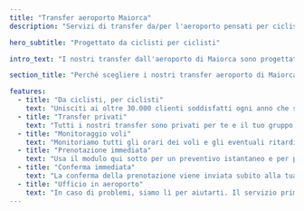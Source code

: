 ```yaml
---
title: "Transfer aeroporto Maiorca"
description: "Servizi di transfer da/per l'aeroporto pensati per ciclisti a Maiorca"

hero_subtitle: "Progettato da ciclisti per ciclisti"

intro_text: "I nostri transfer dall'aeroporto di Maiorca sono progettati da ciclisti per ciclisti e si adattano a gruppi di qualsiasi dimensione. Offriamo transfer privati porta a porta affidabili, efficienti e senza stress dall'aeroporto di Palma di Maiorca a tutte le zone dell'isola, disponibili 24 ore su 24, 7 giorni su 7, 365 giorni l'anno tramite la nostra azienda di autobus, MALLORCA HOLIDAY TRANSFERS."

section_title: "Perché scegliere i nostri transfer aeroporto di Maiorca?"

features:
  - title: "Da ciclisti, per ciclisti"
    text: "Unisciti ai oltre 30.000 clienti soddisfatti ogni anno che si affidano a noi per i loro transfer a Maiorca."
  - title: "Transfer privati"
    text: "Tutti i nostri transfer sono privati per te e il tuo gruppo, garantendo comfort e praticità."
  - title: "Monitoraggio voli"
    text: "Monitoriamo tutti gli orari dei voli e gli eventuali ritardi, così siamo sempre presenti al tuo arrivo."
  - title: "Prenotazione immediata"
    text: "Usa il modulo qui sotto per un preventivo istantaneo e per prenotare il tuo transfer."
  - title: "Conferma immediata"
    text: "La conferma della prenotazione viene inviata subito alla tua e-mail (controlla anche la cartella spam)."
  - title: "Ufficio in aeroporto"
    text: "In caso di problemi, siamo lì per aiutarti. Il servizio prima di tutto."
---
```

